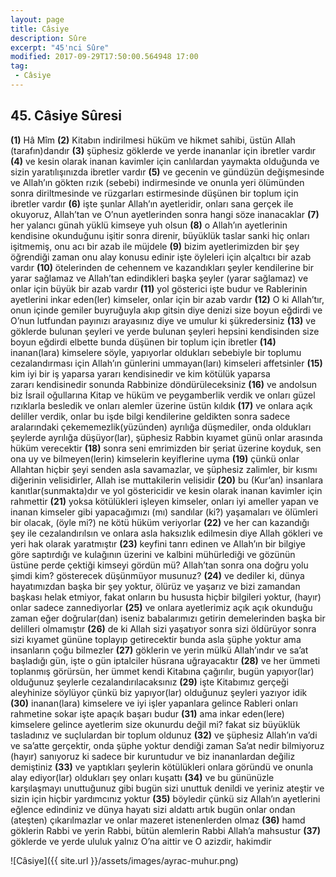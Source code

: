 ```yaml
---
layout: page
title: Câsiye
description: Sûre
excerpt: "45'nci Sûre"
modified: 2017-09-29T17:50:00.564948 17:00
tag: 
 - Câsiye
---
```


## 45. Câsiye Sûresi

**(1)** Hâ Mîm
**(2)** Kitabın indirilmesi hüküm ve hikmet sahibi, üstün Allah (tarafın)dandır
**(3)** şüphesiz göklerde ve yerde inananlar için ibretler vardır
**(4)** ve kesin olarak inanan kavimler için canlılardan yaymakta olduğunda ve sizin yaratılışınızda ibretler vardır
**(5)** ve gecenin ve gündüzün değişmesinde ve Allah’ın gökten rızık (sebebi) indirmesinde ve onunla yeri ölümünden sonra diriltmesinde ve rüzgarları estirmesinde düşünen bir toplum için ibretler vardır
**(6)** işte şunlar Allah’ın ayetleridir, onları sana gerçek ile okuyoruz, Allah’tan ve O’nun ayetlerinden sonra hangi söze inanacaklar
**(7)** her yalancı günah yüklü kimseye yuh olsun
**(8)** o Allah’ın ayetlerinin kendisine okunduğunu işitir sonra direnir, büyüklük taslar sanki hiç onları işitmemiş, onu acı bir azab ile müjdele
**(9)** bizim ayetlerimizden bir şey öğrendiği zaman onu alay konusu edinir işte öyleleri için alçaltıcı bir azab vardır
**(10)** ötelerinden de cehennem ve kazandıkları şeyler kendilerine bir yarar sağlamaz ve Allah’tan edindikleri başka şeyler (yarar sağlamaz) ve onlar için büyük bir azab vardır
**(11)** yol gösterici işte budur ve Rablerinin ayetlerini inkar eden(ler) kimseler, onlar için bir azab vardır
**(12)** O ki Allah’tır, onun içinde gemiler buyruğuyla akıp gitsin diye denizi size boyun eğdirdi ve O’nun lutfundan payınızı arayasınız diye ve umulur ki şükredersiniz
**(13)** ve göklerde bulunan şeyleri ve yerde bulunan şeyleri hepsini kendisinden size boyun eğdirdi elbette bunda düşünen bir toplum için ibretler 
**(14)** inanan(lara) kimselere söyle, yapıyorlar oldukları sebebiyle bir toplumu cezalandırması için Allah’ın günlerini ummayan(ları) kimseleri affetsinler
**(15)** kim iyi bir iş yaparsa yararı kendisinedir ve kim kötülük yaparsa	
zararı kendisinedir sonunda Rabbinize döndürüleceksiniz
**(16)** ve andolsun biz İsrail oğullarına Kitap ve hüküm ve peygamberlik verdik ve onları güzel rızıklarla besledik ve onları alemler üzerine üstün kıldık
**(17)** ve onlara açık deliller verdik, onlar bu işde bilgi kendilerine geldikten sonra sadece aralarındaki çekememezlik(yüzünden) ayrılığa düşmediler, onda oldukları şeylerde ayrılığa düşüyor(lar), şüphesiz Rabbin kıyamet günü onlar arasında hüküm verecektir 
**(18)** sonra seni emrimizden bir şeriat üzerine koyduk, sen ona uy ve bilmeyen(lerin)	kimselerin keyiflerine uyma
**(19)** çünkü onlar Allahtan hiçbir şeyi senden asla savamazlar, ve şüphesiz zalimler, bir kısmı diğerinin velisidirler, Allah ise muttakilerin velisidir
**(20)** bu (Kur’an) insanlara kanıtlar(sunmakta)dır ve yol göstericidir ve kesin olarak inanan kavimler için rahmettir 
**(21)** yoksa kötülükleri işleyen kimseler, onları iyi ameller yapan ve  inanan kimseler gibi yapacağımızı (mı) sandılar (ki?) yaşamaları ve ölümleri bir olacak, (öyle mi?) ne kötü hüküm veriyorlar
**(22)** ve her can kazandığı şey ile cezalandırılsın ve onlara asla haksızlık edilmesin diye Allah gökleri ve yeri hak olarak yaratmıştır
**(23)** keyfini tanrı edinen ve Allah’ın bir bilgiye göre saptırdığı ve kulağının üzerini ve kalbini mühürlediği ve gözünün üstüne perde çektiği kimseyi gördün mü?  Allah’tan sonra ona doğru yolu şimdi kim? gösterecek düşünmüyor musunuz?
**(24)** ve dediler ki, dünya hayatımızdan başka bir şey yoktur, ölürüz ve yaşarız ve bizi zamandan başkası helak etmiyor, fakat onların bu hususta hiçbir bilgileri yoktur, (hayır) onlar sadece zannediyorlar
**(25)** ve onlara ayetlerimiz açık açık okunduğu zaman eğer doğrular(dan) iseniz babalarımızı getirin demelerinden başka bir delilleri olmamıştır
**(26)** de ki Allah sizi yaşatıyor sonra sizi öldürüyor sonra sizi kıyamet gününe toplayıp getirecektir bunda asla şüphe yoktur ama insanların çoğu bilmezler
**(27)** göklerin ve yerin mülkü Allah’ındır ve sa’at başladığı gün, işte o gün iptalciler hüsrana uğrayacaktır
**(28)** ve her ümmeti toplanmış görürsün, her ümmet kendi Kitabına çağırılır, bugün yapıyor(lar) olduğunuz şeylerle cezalandırılacaksınız
**(29)** işte Kitabımız gerçeği aleyhinize söylüyor çünkü biz yapıyor(lar) olduğunuz şeyleri yazıyor idik
**(30)** inanan(lara) kimselere ve iyi işler yapanlara gelince Rableri onları rahmetine sokar işte apaçık başarı budur
**(31)** ama inkar eden(lere) kimselere gelince ayetlerim size okunurdu değil mi? fakat siz büyüklük tasladınız ve suçlulardan bir toplum oldunuz 
**(32)** ve şüphesiz Allah’ın va’di ve sa’atte gerçektir, onda şüphe yoktur dendiği zaman Sa’at nedir bilmiyoruz (hayır) sanıyoruz ki sadece bir kuruntudur ve biz inananlardan değiliz demiştiniz
**(33)** ve yaptıkları şeylerin kötülükleri onlara göründü ve onunla alay ediyor(lar) oldukları şey onları kuşattı
**(34)** ve bu gününüzle karşılaşmayı unuttuğunuz gibi bugün sizi unuttuk  denildi ve yeriniz ateştir ve sizin için hiçbir yardımcınız yoktur
**(35)** böyledir çünkü siz Allah’ın ayetlerini eğlence edindiniz ve dünya hayatı sizi aldattı artık bugün onlar ondan (ateşten) çıkarılmazlar ve onlar mazeret istenenlerden olmaz 
**(36)** hamd göklerin Rabbi ve yerin Rabbi, bütün alemlerin Rabbi Allah’a mahsustur
**(37)** göklerde ve yerde ululuk yalnız O’na aittir ve O azizdir, hakimdir

![Câsiye]({{ site.url }}/assets/images/ayrac-muhur.png)

